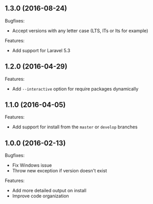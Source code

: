## 1.3.0 (2016-08-24)

Bugfixes:

  - Accept versions with any letter case (LTS, lTs or lts for example)


Features:

  - Add support for Laravel 5.3

## 1.2.0 (2016-04-29)

Features:

  - Add `--interactive` option for require packages dynamically

## 1.1.0 (2016-04-05)

Features:

  - Add support for install from the `master` or `develop` branches
  
## 1.0.0 (2016-02-13)

Bugfixes:

  - Fix Windows issue
  - Throw new exception if version doesn't exist

Features:

  - Add more detailed output on install
  - Improve code organization
